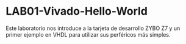 # LAB01-Vivado-Hello-World
Este laboratorio nos introduce a la tarjeta de desarrollo ZYBO Z7 y un primer ejemplo en VHDL  para utilizar sus perféricos más simples.
